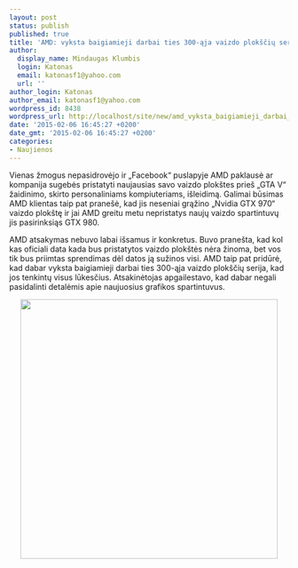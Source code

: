 ```yaml
---
layout: post
status: publish
published: true
title: 'AMD: vyksta baigiamieji darbai ties 300-ąja vaizdo plokščių serija'
author:
  display_name: Mindaugas Klumbis
  login: Katonas
  email: katonasf1@yahoo.com
  url: ''
author_login: Katonas
author_email: katonasf1@yahoo.com
wordpress_id: 8438
wordpress_url: http://localhost/site/new/amd_vyksta_baigiamieji_darbai_ties_300_vaizdo_ploksciu_serija/
date: '2015-02-06 16:45:27 +0200'
date_gmt: '2015-02-06 16:45:27 +0200'
categories:
- Naujienos
---
```

<p>
	Vienas žmogus nepasidrovėjo ir &bdquo;Facebook&ldquo; puslapyje AMD paklausė ar kompanija sugebės pristatyti naujausias savo vaizdo plok&scaron;tes prie&scaron; &bdquo;GTA V&ldquo; žaidinimo, skirto personaliniams kompiuteriams, i&scaron;leidimą. Galimai būsimas AMD klientas taip pat prane&scaron;ė, kad jis neseniai grąžino &bdquo;Nvidia GTX 970&ldquo; vaizdo plok&scaron;tę ir jai AMD greitu metu nepristatys naujų vaizdo spartintuvų jis pasirinksiąs GTX 980.</p>
<p>
	AMD atsakymas nebuvo labai i&scaron;samus ir konkretus. Buvo prane&scaron;ta, kad kol kas oficiali data kada bus pristatytos vaizdo plok&scaron;tės nėra žinoma, bet vos tik bus priimtas sprendimas dėl datos ją sužinos visi. AMD taip pat pridūrė, kad dabar vyksta baigiamieji darbai ties 300-ąja vaizdo plok&scaron;čių serija, kad jos tenkintų visus lūkesčius. Atsakinėtojas apgailestavo, kad dabar negali pasidalinti detalėmis apie naujuosius grafikos spartintuvus.</p>
<p style="text-align: center;">
	<a href="http://technews.lt/userfiles/15a.jpg"><img alt="" src="http://technews.lt/userfiles/15a.jpg" style="width: 464px; height: 467px;" /></a></p>
